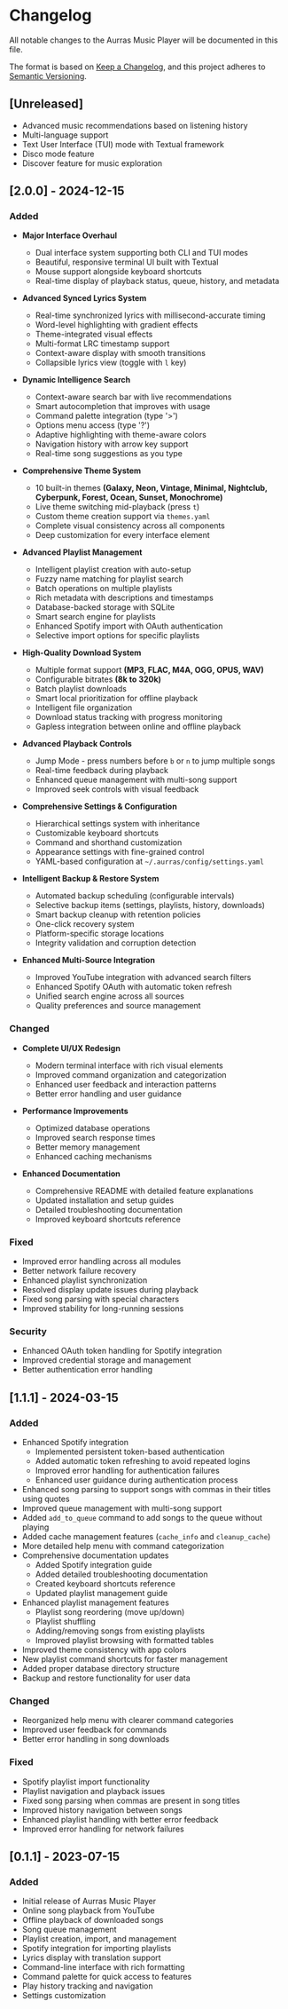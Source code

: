 # Changelog

All notable changes to the Aurras Music Player will be documented in this file.

The format is based on [Keep a Changelog](https://keepachangelog.com/en/1.0.0/),
and this project adheres to [Semantic Versioning](https://semver.org/spec/v2.0.0.html).

## [Unreleased]

- Advanced music recommendations based on listening history
- Multi-language support
- Text User Interface (TUI) mode with Textual framework
- Disco mode feature
- Discover feature for music exploration

## [2.0.0] - 2024-12-15

### Added

- **Major Interface Overhaul**

  - Dual interface system supporting both CLI and TUI modes
  - Beautiful, responsive terminal UI built with Textual
  - Mouse support alongside keyboard shortcuts
  - Real-time display of playback status, queue, history, and metadata

- **Advanced Synced Lyrics System**

  - Real-time synchronized lyrics with millisecond-accurate timing
  - Word-level highlighting with gradient effects
  - Theme-integrated visual effects
  - Multi-format LRC timestamp support
  - Context-aware display with smooth transitions
  - Collapsible lyrics view (toggle with `l` key)

- **Dynamic Intelligence Search**

  - Context-aware search bar with live recommendations
  - Smart autocompletion that improves with usage
  - Command palette integration (type '>')
  - Options menu access (type '?')
  - Adaptive highlighting with theme-aware colors
  - Navigation history with arrow key support
  - Real-time song suggestions as you type

- **Comprehensive Theme System**

  - 10 built-in themes **(Galaxy, Neon, Vintage, Minimal, Nightclub, Cyberpunk, Forest, Ocean, Sunset, Monochrome)**
  - Live theme switching mid-playback (press `t`)
  - Custom theme creation support via `themes.yaml`
  - Complete visual consistency across all components
  - Deep customization for every interface element

- **Advanced Playlist Management**

  - Intelligent playlist creation with auto-setup
  - Fuzzy name matching for playlist search
  - Batch operations on multiple playlists
  - Rich metadata with descriptions and timestamps
  - Database-backed storage with SQLite
  - Smart search engine for playlists
  - Enhanced Spotify import with OAuth authentication
  - Selective import options for specific playlists

- **High-Quality Download System**

  - Multiple format support **(MP3, FLAC, M4A, OGG, OPUS, WAV)**
  - Configurable bitrates **(8k to 320k)**
  - Batch playlist downloads
  - Smart local prioritization for offline playback
  - Intelligent file organization
  - Download status tracking with progress monitoring
  - Gapless integration between online and offline playback

- **Advanced Playback Controls**

  - Jump Mode - press numbers before `b` or `n` to jump multiple songs
  - Real-time feedback during playback
  - Enhanced queue management with multi-song support
  - Improved seek controls with visual feedback

- **Comprehensive Settings & Configuration**

  - Hierarchical settings system with inheritance
  - Customizable keyboard shortcuts
  - Command and shorthand customization
  - Appearance settings with fine-grained control
  - YAML-based configuration at `~/.aurras/config/settings.yaml`

- **Intelligent Backup & Restore System**

  - Automated backup scheduling (configurable intervals)
  - Selective backup items (settings, playlists, history, downloads)
  - Smart backup cleanup with retention policies
  - One-click recovery system
  - Platform-specific storage locations
  - Integrity validation and corruption detection

- **Enhanced Multi-Source Integration**
  - Improved YouTube integration with advanced search filters
  - Enhanced Spotify OAuth with automatic token refresh
  - Unified search engine across all sources
  - Quality preferences and source management

### Changed

- **Complete UI/UX Redesign**

  - Modern terminal interface with rich visual elements
  - Improved command organization and categorization
  - Enhanced user feedback and interaction patterns
  - Better error handling and user guidance

- **Performance Improvements**

  - Optimized database operations
  - Improved search response times
  - Better memory management
  - Enhanced caching mechanisms

- **Enhanced Documentation**
  - Comprehensive README with detailed feature explanations
  - Updated installation and setup guides
  - Detailed troubleshooting documentation
  - Improved keyboard shortcuts reference

### Fixed

- Improved error handling across all modules
- Better network failure recovery
- Enhanced playlist synchronization
- Resolved display update issues during playback
- Fixed song parsing with special characters
- Improved stability for long-running sessions

### Security

- Enhanced OAuth token handling for Spotify integration
- Improved credential storage and management
- Better authentication error handling

## [1.1.1] - 2024-03-15

### Added

- Enhanced Spotify integration
  - Implemented persistent token-based authentication
  - Added automatic token refreshing to avoid repeated logins
  - Improved error handling for authentication failures
  - Enhanced user guidance during authentication process
- Enhanced song parsing to support songs with commas in their titles using quotes
- Improved queue management with multi-song support
- Added `add_to_queue` command to add songs to the queue without playing
- Added cache management features (`cache_info` and `cleanup_cache`)
- More detailed help menu with command categorization
- Comprehensive documentation updates
  - Added Spotify integration guide
  - Added detailed troubleshooting documentation
  - Created keyboard shortcuts reference
  - Updated playlist management guide
- Enhanced playlist management features
  - Playlist song reordering (move up/down)
  - Playlist shuffling
  - Adding/removing songs from existing playlists
  - Improved playlist browsing with formatted tables
- Improved theme consistency with app colors
- New playlist command shortcuts for faster management
- Added proper database directory structure
- Backup and restore functionality for user data

### Changed

- Reorganized help menu with clearer command categories
- Improved user feedback for commands
- Better error handling in song downloads

### Fixed

- Spotify playlist import functionality
- Playlist navigation and playback issues
- Fixed song parsing when commas are present in song titles
- Improved history navigation between songs
- Enhanced playlist handling with better error feedback
- Improved error handling for network failures

## [0.1.1] - 2023-07-15

### Added

- Initial release of Aurras Music Player
- Online song playback from YouTube
- Offline playback of downloaded songs
- Song queue management
- Playlist creation, import, and management
- Spotify integration for importing playlists
- Lyrics display with translation support
- Command-line interface with rich formatting
- Command palette for quick access to features
- Play history tracking and navigation
- Settings customization

